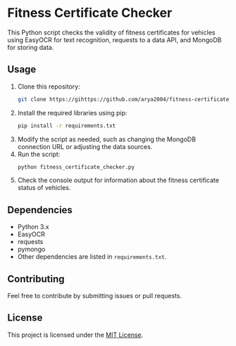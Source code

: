 
# Fitness Certificate Checker

This Python script checks the validity of fitness certificates for vehicles using EasyOCR for text recognition, requests to a data API, and MongoDB for storing data.

## Usage

1. Clone this repository:
   ```bash
   git clone https://gihttps://github.com/arya2004/fitness-certificate-checker.git
   ```
2. Install the required libraries using pip:
   ```bash
   pip install -r requirements.txt
   ```
3. Modify the script as needed, such as changing the MongoDB connection URL or adjusting the data sources.
4. Run the script:
   ```bash
   python fitness_certificate_checker.py
   ```
5. Check the console output for information about the fitness certificate status of vehicles.


## Dependencies

- Python 3.x
- EasyOCR
- requests
- pymongo
- Other dependencies are listed in `requirements.txt`.

## Contributing

Feel free to contribute by submitting issues or pull requests.

## License

This project is licensed under the [MIT License](LICENSE).
